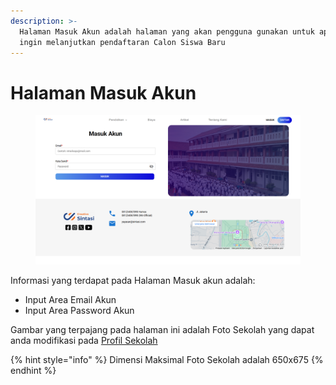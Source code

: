```yaml
---
description: >-
  Halaman Masuk Akun adalah halaman yang akan pengguna gunakan untuk apabila
  ingin melanjutkan pendaftaran Calon Siswa Baru
---
```


# Halaman Masuk Akun

<figure><img src="../.gitbook/assets/image (14).png" alt=""><figcaption></figcaption></figure>

Informasi yang terdapat pada Halaman Masuk akun adalah:

* Input Area Email Akun
* Input Area Password Akun

Gambar yang terpajang pada halaman ini adalah Foto Sekolah yang dapat anda modifikasi pada [Profil Sekolah](../panduan-awal/mengatur-profil-sekolah.md)

{% hint style="info" %}
Dimensi Maksimal Foto Sekolah adalah 650x675
{% endhint %}
